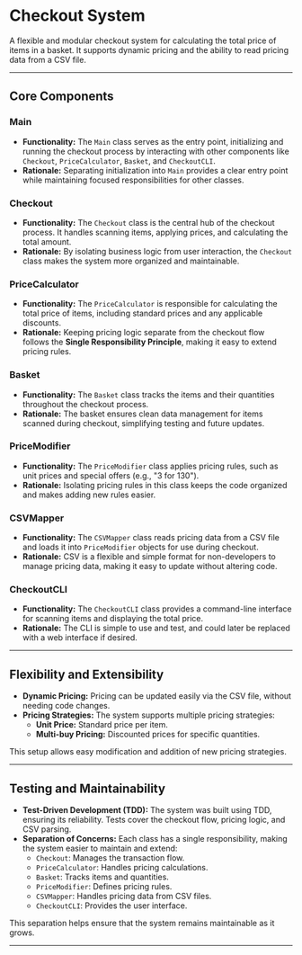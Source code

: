 # Checkout System

A flexible and modular checkout system for calculating the total price of items in a basket. It supports dynamic pricing and the ability to read pricing data from a CSV file.

---

## **Core Components**

### **Main**
- **Functionality:** The `Main` class serves as the entry point, initializing and running the checkout process by interacting with other components like `Checkout`, `PriceCalculator`, `Basket`, and `CheckoutCLI`.
- **Rationale:** Separating initialization into `Main` provides a clear entry point while maintaining focused responsibilities for other classes.

### **Checkout**
- **Functionality:** The `Checkout` class is the central hub of the checkout process. It handles scanning items, applying prices, and calculating the total amount.
- **Rationale:** By isolating business logic from user interaction, the `Checkout` class makes the system more organized and maintainable.

### **PriceCalculator**
- **Functionality:** The `PriceCalculator` is responsible for calculating the total price of items, including standard prices and any applicable discounts.
- **Rationale:** Keeping pricing logic separate from the checkout flow follows the **Single Responsibility Principle**, making it easy to extend pricing rules.

### **Basket**
- **Functionality:** The `Basket` class tracks the items and their quantities throughout the checkout process.
- **Rationale:** The basket ensures clean data management for items scanned during checkout, simplifying testing and future updates.

### **PriceModifier**
- **Functionality:** The `PriceModifier` class applies pricing rules, such as unit prices and special offers (e.g., "3 for 130").
- **Rationale:** Isolating pricing rules in this class keeps the code organized and makes adding new rules easier.

### **CSVMapper**
- **Functionality:** The `CSVMapper` class reads pricing data from a CSV file and loads it into `PriceModifier` objects for use during checkout.
- **Rationale:** CSV is a flexible and simple format for non-developers to manage pricing data, making it easy to update without altering code.

### **CheckoutCLI**
- **Functionality:** The `CheckoutCLI` class provides a command-line interface for scanning items and displaying the total price.
- **Rationale:** The CLI is simple to use and test, and could later be replaced with a web interface if desired.

---

## **Flexibility and Extensibility**

- **Dynamic Pricing:** Pricing can be updated easily via the CSV file, without needing code changes.
- **Pricing Strategies:** The system supports multiple pricing strategies:
  - **Unit Price:** Standard price per item.
  - **Multi-buy Pricing:** Discounted prices for specific quantities.

This setup allows easy modification and addition of new pricing strategies.

---

## **Testing and Maintainability**

- **Test-Driven Development (TDD):** The system was built using TDD, ensuring its reliability. Tests cover the checkout flow, pricing logic, and CSV parsing.
- **Separation of Concerns:** Each class has a single responsibility, making the system easier to maintain and extend:
  - `Checkout`: Manages the transaction flow.
  - `PriceCalculator`: Handles pricing calculations.
  - `Basket`: Tracks items and quantities.
  - `PriceModifier`: Defines pricing rules.
  - `CSVMapper`: Handles pricing data from CSV files.
  - `CheckoutCLI`: Provides the user interface.

This separation helps ensure that the system remains maintainable as it grows.

---

